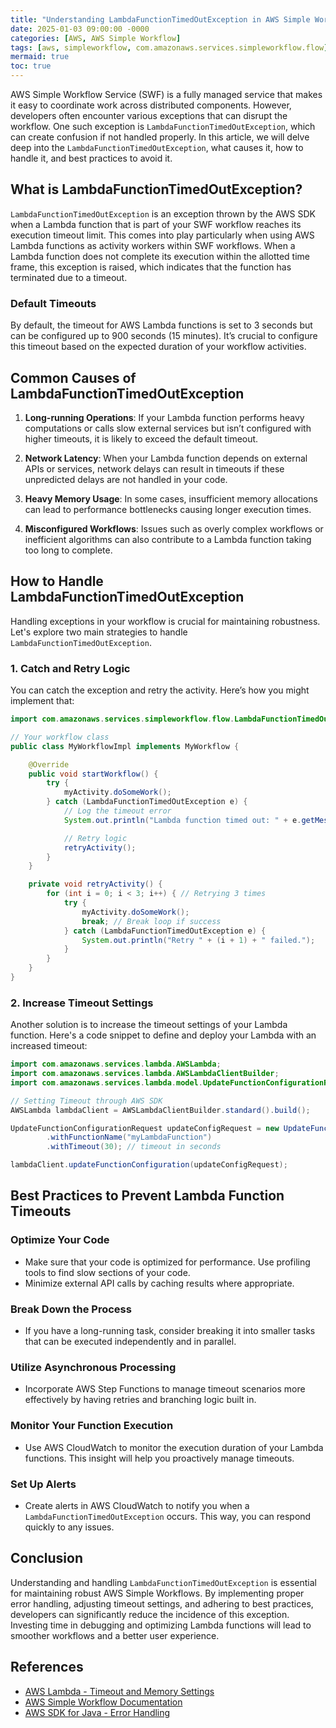 ```yaml
---
title: "Understanding LambdaFunctionTimedOutException in AWS Simple Workflow"
date: 2025-01-03 09:00:00 -0000
categories: [AWS, AWS Simple Workflow]
tags: [aws, simpleworkflow, com.amazonaws.services.simpleworkflow.flow]
mermaid: true
toc: true
---
```



AWS Simple Workflow Service (SWF) is a fully managed service that makes it easy to coordinate work across distributed components. However, developers often encounter various exceptions that can disrupt the workflow. One such exception is `LambdaFunctionTimedOutException`, which can create confusion if not handled properly. In this article, we will delve deep into the `LambdaFunctionTimedOutException`, what causes it, how to handle it, and best practices to avoid it.

## What is LambdaFunctionTimedOutException?

`LambdaFunctionTimedOutException` is an exception thrown by the AWS SDK when a Lambda function that is part of your SWF workflow reaches its execution timeout limit. This comes into play particularly when using AWS Lambda functions as activity workers within SWF workflows. When a Lambda function does not complete its execution within the allotted time frame, this exception is raised, which indicates that the function has terminated due to a timeout.

### Default Timeouts

By default, the timeout for AWS Lambda functions is set to 3 seconds but can be configured up to 900 seconds (15 minutes). It’s crucial to configure this timeout based on the expected duration of your workflow activities.

## Common Causes of LambdaFunctionTimedOutException

1. **Long-running Operations**: If your Lambda function performs heavy computations or calls slow external services but isn’t configured with higher timeouts, it is likely to exceed the default timeout.

2. **Network Latency**: When your Lambda function depends on external APIs or services, network delays can result in timeouts if these unpredicted delays are not handled in your code.

3. **Heavy Memory Usage**: In some cases, insufficient memory allocations can lead to performance bottlenecks causing longer execution times.

4. **Misconfigured Workflows**: Issues such as overly complex workflows or inefficient algorithms can also contribute to a Lambda function taking too long to complete.

## How to Handle LambdaFunctionTimedOutException

Handling exceptions in your workflow is crucial for maintaining robustness. Let's explore two main strategies to handle `LambdaFunctionTimedOutException`.

### 1. Catch and Retry Logic

You can catch the exception and retry the activity. Here’s how you might implement that:

```java
import com.amazonaws.services.simpleworkflow.flow.LambdaFunctionTimedOutException;

// Your workflow class
public class MyWorkflowImpl implements MyWorkflow {

    @Override
    public void startWorkflow() {
        try {
            myActivity.doSomeWork();
        } catch (LambdaFunctionTimedOutException e) {
            // Log the timeout error
            System.out.println("Lambda function timed out: " + e.getMessage());

            // Retry logic
            retryActivity();
        }
    }

    private void retryActivity() {
        for (int i = 0; i < 3; i++) { // Retrying 3 times
            try {
                myActivity.doSomeWork();
                break; // Break loop if success
            } catch (LambdaFunctionTimedOutException e) {
                System.out.println("Retry " + (i + 1) + " failed.");
            }
        }
    }
}
```

### 2. Increase Timeout Settings

Another solution is to increase the timeout settings of your Lambda function. Here's a code snippet to define and deploy your Lambda with an increased timeout:

```java
import com.amazonaws.services.lambda.AWSLambda;
import com.amazonaws.services.lambda.AWSLambdaClientBuilder;
import com.amazonaws.services.lambda.model.UpdateFunctionConfigurationRequest;

// Setting Timeout through AWS SDK
AWSLambda lambdaClient = AWSLambdaClientBuilder.standard().build();

UpdateFunctionConfigurationRequest updateConfigRequest = new UpdateFunctionConfigurationRequest()
        .withFunctionName("myLambdaFunction")
        .withTimeout(30); // timeout in seconds

lambdaClient.updateFunctionConfiguration(updateConfigRequest);
```

## Best Practices to Prevent Lambda Function Timeouts

### Optimize Your Code

- Make sure that your code is optimized for performance. Use profiling tools to find slow sections of your code.
- Minimize external API calls by caching results where appropriate.

### Break Down the Process

- If you have a long-running task, consider breaking it into smaller tasks that can be executed independently and in parallel.

### Utilize Asynchronous Processing

- Incorporate AWS Step Functions to manage timeout scenarios more effectively by having retries and branching logic built in.

### Monitor Your Function Execution

- Use AWS CloudWatch to monitor the execution duration of your Lambda functions. This insight will help you proactively manage timeouts.

### Set Up Alerts

- Create alerts in AWS CloudWatch to notify you when a `LambdaFunctionTimedOutException` occurs. This way, you can respond quickly to any issues.

## Conclusion

Understanding and handling `LambdaFunctionTimedOutException` is essential for maintaining robust AWS Simple Workflows. By implementing proper error handling, adjusting timeout settings, and adhering to best practices, developers can significantly reduce the incidence of this exception. Investing time in debugging and optimizing Lambda functions will lead to smoother workflows and a better user experience.

## References

- [AWS Lambda - Timeout and Memory Settings](https://docs.aws.amazon.com/lambda/latest/dg/configuration.html)
- [AWS Simple Workflow Documentation](https://docs.aws.amazon.com/elasticmapreduce/latest/ManagementGuide/emr-swf.html)
- [AWS SDK for Java - Error Handling](https://docs.aws.amazon.com/sdk-for-java/latest/developer-guide/error-handling.html)
